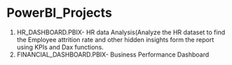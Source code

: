 # PowerBI_Projects
1. HR_DASHBOARD.PBIX- HR data Analysis(Analyze the HR dataset to find the Employee attrition rate and other hidden insights form the report using KPIs and Dax functions.
2. FINANCIAL_DASHBOARD.PBIX- Business Performance Dashboard
